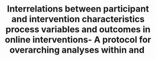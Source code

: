 --- 
abstract: '' 
authors: 
 - I Beintner
 -  D Görlich
 -  T Berger
 -  admin
 -  M Zeiler
 -  RH Camarano
 -  ...
doi: '' 
featured: false 
publication: '*Internet interventions*, 141' 
publication_short: '' 
publishDate: '2019-01-01' 
title: 'Interrelations between participant and intervention characteristics  process variables and outcomes in online interventions- A protocol for overarching analyses within and ' 
url_code: '' 
url_dataset: '' 
url_pdf: '' 
url_poster: '' 
url_project: '' 
url_slides: '' 
url_source: '' 
url_video: '' 
---